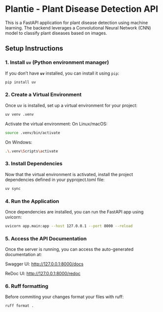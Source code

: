 # Plantie - Plant Disease Detection API

This is a FastAPI application for plant disease detection using machine learning. The backend leverages a Convolutional Neural Network (CNN) model to classify plant diseases based on images.

## Setup Instructions

### 1. Install **`uv`** (Python environment manager)
If you don’t have **`uv`** installed, you can install it using `pip`:
```bash
pip install uv
```

### 2. Create a Virtual Environment
Once uv is installed, set up a virtual environment for your project:
```bash
uv venv .venv
```
Activate the virtual environment:
On Linux/macOS:
```bash
source .venv/bin/activate
```
On Windows:
```bash
.\.venv\Scripts\activate
```

### 3. Install Dependencies
Now that the virtual environment is activated, install the project dependencies defined in your pyproject.toml file:
```bash
uv sync
```

### 4. Run the Application
Once dependencies are installed, you can run the FastAPI app using uvicorn:
```bash
uvicorn app.main:app --host 127.0.0.1 --port 8000 --reload
```

### 5. Access the API Documentation
Once the server is running, you can access the auto-generated documentation at:

Swagger UI: http://127.0.0.1:8000/docs

ReDoc UI: http://127.0.0.1:8000/redoc

### 6. Ruff formatting
Before commiting your changes format your files with ruff:
```bash
ruff format .
```